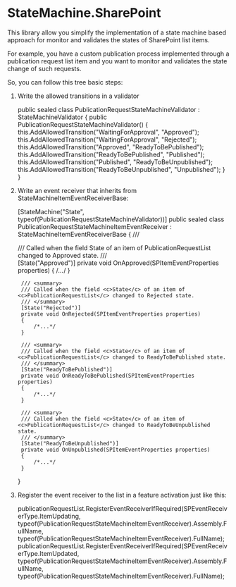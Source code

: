 # StateMachine.SharePoint

This library allow you simplify the implementation of a state machine based approach for monitor and validates the states of SharePoint list items.

For example, you have a custom publication process implemented through a publication request list item and you want to monitor and validates the state change of such requests. 

So, you can follow this tree basic steps:

1) Write the allowed transitions in a validator
	        
    public sealed class PublicationRequestStateMachineValidator : StateMachineValidator<string>
    {
        public PublicationRequestStateMachineValidator()
        {
            this.AddAllowedTransition("WaitingForApproval", "Approved");
            this.AddAllowedTransition("WaitingForApproval", "Rejected");
            this.AddAllowedTransition("Approved", "ReadyToBePublished");
            this.AddAllowedTransition("ReadyToBePublished", "Published");
            this.AddAllowedTransition("Published", "ReadyToBeUnpublished");
            this.AddAllowedTransition("ReadyToBeUnpublished", "Unpublished");
        }
    }

2) Write an event receiver that inherits from StateMachineItemEventReceiverBase:
	
	[StateMachine("State", typeof(PublicationRequestStateMachineValidator))]
	public sealed class PublicationRequestStateMachineItemEventReceiver : StateMachineItemEventReceiverBase
	{
		/// <summary>
		/// Called when the field <c>State</c> of an item of <c>PublicationRequestList</c> changed to Approved state.
		/// </summary>
		[State("Approved")]
		private void OnApproved(SPItemEventProperties properties)
		{
			/*...*/
		}
	
		/// <summary>
		/// Called when the field <c>State</c> of an item of <c>PublicationRequestList</c> changed to Rejected state.
		/// </summary>
		[State("Rejected")]
		private void OnRejected(SPItemEventProperties properties)
		{
			/*...*/	
		}
	
		/// <summary>
		/// Called when the field <c>State</c> of an item of <c>PublicationRequestList</c> changed to ReadyToBePublished state.
		/// </summary>
		[State("ReadyToBePublished")]
		private void OnReadyToBePublished(SPItemEventProperties properties)
		{
			/*...*/
		}
	
		/// <summary>
		/// Called when the field <c>State</c> of an item of <c>PublicationRequestList</c> changed to ReadyToBeUnpublished state.
		/// </summary>
		[State("ReadyToBeUnpublished")]
		private void OnUnpublished(SPItemEventProperties properties)
		{
			/*...*/	
		}
	}

3) Register the event receiver to the list in a feature activation just like this:

	publicationRequestList.RegisterEventReceiverIfRequired(SPEventReceiverType.ItemUpdating, typeof(PublicationRequestStateMachineItemEventReceiver).Assembly.FullName, typeof(PublicationRequestStateMachineItemEventReceiver).FullName);
	publicationRequestList.RegisterEventReceiverIfRequired(SPEventReceiverType.ItemUpdated, typeof(PublicationRequestStateMachineItemEventReceiver).Assembly.FullName, typeof(PublicationRequestStateMachineItemEventReceiver).FullName);